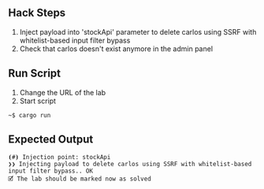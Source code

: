 ## Hack Steps

1. Inject payload into 'stockApi' parameter to delete carlos using SSRF with whitelist-based input filter bypass
2. Check that carlos doesn't exist anymore in the admin panel

## Run Script

1. Change the URL of the lab
2. Start script

```
~$ cargo run
```

## Expected Output

```
⦗#⦘ Injection point: stockApi
❯❯ Injecting payload to delete carlos using SSRF with whitelist-based input filter bypass.. OK
🗹 The lab should be marked now as solved
```
